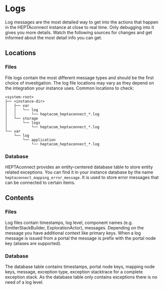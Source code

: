 # Logs

Log messages are the most detailed way to get into the actions that happen in the HEPTAconnect instance at close to real time.
Only debugging into it gives you more details.
Watch the following sources for changes and get informed about the most detail info you can get.


## Locations

### Files

File logs contain the most different message types and should be the first choice of investigation.
The log file locations may vary as they depend on the integration your instance uses.
Common locations to check:

```
<system-root>
├── <instance-dir>
│   ├── var
│   │   └── log
│   │       └── heptacom_heptaconnect_*.log
│   └── storage
│       └── logs
│           └── heptacom_heptaconnect_*.log
└── var
    └── log
        └── application
            └── heptacom_heptaconnect_*.log
```


### Database

HEPTAconnect provides an entity-centered database table to store entity related exceptions.
You can find it in your instance database by the name `heptaconnect_mapping_error_message`.
It is used to store error messages that can be connected to certain items.


## Contents

### Files

Log files contain timestamps, log level, component names (e.g. EmitterStackBuilder, ExplorationActor), messages.
Depending on the message you have additional context like primary keys.
When a log message is issued from a portal the message is prefix with the portal node key (aliases are supported).


### Database

The database table contains timestamps, portal node keys, mapping node keys, message, exception type, exception stacktrace for a complete exception stack.
As the database table only contains exceptions there is no need of a log level.
